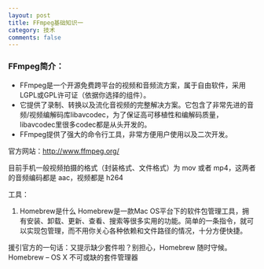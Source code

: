 ```yaml
---
layout: post
title: FFmpeg基础知识一
category: 技术
comments: false
---
```


### FFmpeg简介：

* FFmpeg是一个开源免费跨平台的视频和音频流方案，属于自由软件，采用LGPL或GPL许可证（依据你选择的组件）。
* 它提供了录制、转换以及流化音视频的完整解决方案。它包含了非常先进的音频/视频编解码库libavcodec，为了保证高可移植性和编解码质量，libavcodec里很多codec都是从头开发的。
* FFmpeg提供了强大的命令行工具，非常方便用户使用以及二次开发。

官方网站：<http://www.ffmpeg.org/>

目前手机一般视频拍摄的格式（封装格式、文件格式）为 mov 或者 mp4，这两者的音频编码都是 aac，视频都是 h264

工具：
1. Homebrew是什么
	Homebrew是一款Mac OS平台下的软件包管理工具，拥有安装、卸载、更新、查看、搜索等很多实用的功能。简单的一条指令，就可以实现包管理，而不用你关心各种依赖和文件路径的情况，十分方便快捷。

援引官方的一句话：又提示缺少套件啦？别担心，Homebrew 随时守候。Homebrew – OS X 不可或缺的套件管理器